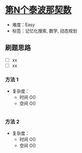 # [第N个泰波那契数](https://leetcode-cn.com/problems/n-th-tribonacci-number/)

- 难度：Easy
- 标签：记忆化搜索, 数学, 动态规划

## 刷题思路

- [ ] xx
- [ ] xx

### 方法 1

- 复杂度：
    - 时间 O()
    - 空间 O()

``` js

```

### 方法 2

- 复杂度：
    - 时间 O()
    - 空间 O()

``` js

```
